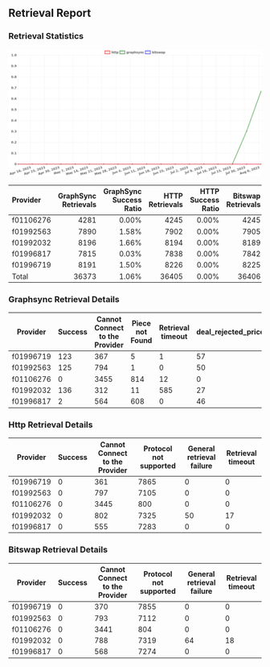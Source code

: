## Retrieval Report
### Retrieval Statistics
<img src="https://raw.githubusercontent.com/data-preservation-programs/filplus-checker-assets/main/filecoin-project/filecoin-plus-large-datasets/issues/1350/1691396256187.png"/>

| Provider  | GraphSync Retrievals | GraphSync Success Ratio | HTTP Retrievals | HTTP Success Ratio | Bitswap Retrievals | Bitswap Success Ratio |
| :-------- | -------------------: | ----------------------: | --------------: | -----------------: | -----------------: | --------------------: |
| f01106276 |                 4281 |                   0.00% |            4245 |              0.00% |               4245 |                 0.00% |
| f01992563 |                 7890 |                   1.58% |            7902 |              0.00% |               7905 |                 0.00% |
| f01992032 |                 8196 |                   1.66% |            8194 |              0.00% |               8189 |                 0.00% |
| f01996817 |                 7815 |                   0.03% |            7838 |              0.00% |               7842 |                 0.00% |
| f01996719 |                 8191 |                   1.50% |            8226 |              0.00% |               8225 |                 0.00% |
| Total     |                36373 |                   1.06% |           36405 |              0.00% |              36406 |                 0.00% |

### Graphsync Retrieval Details
| Provider  | Success | Cannot Connect to the Provider | Piece not Found | Retrieval timeout | deal_rejected_price_too_low | General retrieval failure | Retrieval not free |
| --------- | ------- | ------------------------------ | --------------- | ----------------- | --------------------------- | ------------------------- | ------------------ |
| f01996719 | 123     | 367                            | 5               | 1                 | 57                          | 5922                      | 1716               |
| f01992563 | 125     | 794                            | 1               | 0                 | 50                          | 5213                      | 1707               |
| f01106276 | 0       | 3455                           | 814             | 12                | 0                           | 0                         | 0                  |
| f01992032 | 136     | 312                            | 11              | 585               | 27                          | 5818                      | 1307               |
| f01996817 | 2       | 564                            | 608             | 0                 | 46                          | 4847                      | 1748               |

### Http Retrieval Details
| Provider  | Success | Cannot Connect to the Provider | Protocol not supported | General retrieval failure | Retrieval timeout |
| --------- | ------- | ------------------------------ | ---------------------- | ------------------------- | ----------------- |
| f01996719 | 0       | 361                            | 7865                   | 0                         | 0                 |
| f01992563 | 0       | 797                            | 7105                   | 0                         | 0                 |
| f01106276 | 0       | 3445                           | 800                    | 0                         | 0                 |
| f01992032 | 0       | 802                            | 7325                   | 50                        | 17                |
| f01996817 | 0       | 555                            | 7283                   | 0                         | 0                 |

### Bitswap Retrieval Details
| Provider  | Success | Cannot Connect to the Provider | Protocol not supported | General retrieval failure | Retrieval timeout |
| --------- | ------- | ------------------------------ | ---------------------- | ------------------------- | ----------------- |
| f01996719 | 0       | 370                            | 7855                   | 0                         | 0                 |
| f01992563 | 0       | 793                            | 7112                   | 0                         | 0                 |
| f01106276 | 0       | 3441                           | 804                    | 0                         | 0                 |
| f01992032 | 0       | 788                            | 7319                   | 64                        | 18                |
| f01996817 | 0       | 568                            | 7274                   | 0                         | 0                 |
